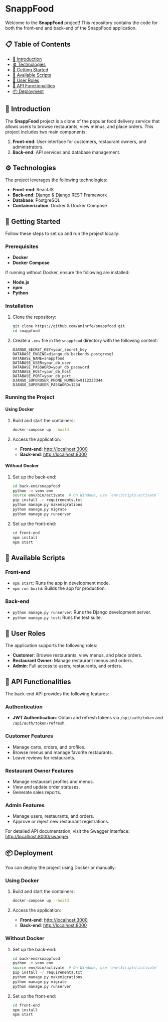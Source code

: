 # SnappFood

Welcome to the **SnappFood** project! This repository contains the code for both the front-end and back-end of the SnappFood application.

## :clipboard: Table of Contents

- [:book: Introduction](#introduction)
- [:gear: Technologies](#technologies)
- [:rocket: Getting Started](#getting-started)
- [:scroll: Available Scripts](#available-scripts)
- [:busts_in_silhouette: User Roles](#user-roles)
- [:electric_plug: API Functionalities](#api-functionalities)
- [:package: Deployment](#deployment)

## :book: Introduction <a id="introduction"></a>

The **SnappFood** project is a clone of the popular food delivery service that allows users to browse restaurants, view menus, and place orders. This project includes two main components:

1. **Front-end**: User interface for customers, restaurant owners, and administrators.
2. **Back-end**: API services and database management.

## :gear: Technologies <a id="technologies"></a>

The project leverages the following technologies:

- **Front-end**: ReactJS
- **Back-end**: Django & Django REST Framework
- **Database**: PostgreSQL
- **Containerization**: Docker & Docker Compose

## :rocket: Getting Started <a id="getting-started"></a>

Follow these steps to set up and run the project locally:

### Prerequisites

- **Docker**
- **Docker Compose**

If running without Docker, ensure the following are installed:

- **Node.js**
- **npm**
- **Python**

### Installation

1. Clone the repository:
    ```bash
    git clone https://github.com/aminrfe/snappfood.git
    cd snappfood
    ```

2. Create a `.env` file in the `snappfood` directory with the following content:
    ```env
    DJANGO_SECRET_KEY=your_secret_key
    DATABASE_ENGINE=django.db.backends.postgresql
    DATABASE_NAME=snappfood
    DATABASE_USER=your_db_user
    DATABASE_PASSWORD=your_db_password
    DATABASE_HOST=your_db_host
    DATABASE_PORT=your_db_port
    DJANGO_SUPERUSER_PHONE_NUMBER=9112223344
    DJANGO_SUPERUSER_PASSWORD=1234
    ```

### Running the Project

#### Using Docker

1. Build and start the containers:
    ```bash
    docker-compose up --build
    ```

2. Access the application:
    - **Front-end**: [http://localhost:3000](http://localhost:3000)
    - **Back-end**: [http://localhost:8000](http://localhost:8000)

#### Without Docker

1. Set up the back-end:
    ```bash
    cd back-end/snappfood
    python -m venv env
    source env/bin/activate  # On Windows, use `env\Scripts\activate`
    pip install -r requirements.txt
    python manage.py makemigrations
    python manage.py migrate
    python manage.py runserver
    ```

2. Set up the front-end:
    ```bash
    cd front-end
    npm install
    npm start
    ```

## :scroll: Available Scripts <a id="available-scripts"></a>

### Front-end

- `npm start`: Runs the app in development mode.
- `npm run build`: Builds the app for production.

### Back-end

- `python manage.py runserver`: Runs the Django development server.
- `python manage.py test`: Runs the test suite.

## :busts_in_silhouette: User Roles <a id="user-roles"></a>

The application supports the following roles:

- **Customer**: Browse restaurants, view menus, and place orders.
- **Restaurant Owner**: Manage restaurant menus and orders.
- **Admin**: Full access to users, restaurants, and orders.

## :electric_plug: API Functionalities <a id="api-functionalities"></a>

The back-end API provides the following features:

### Authentication

- **JWT Authentication**: Obtain and refresh tokens via `/api/auth/token` and `/api/auth/token/refresh`.

### Customer Features

- Manage carts, orders, and profiles.
- Browse menus and manage favorite restaurants.
- Leave reviews for restaurants.

### Restaurant Owner Features

- Manage restaurant profiles and menus.
- View and update order statuses.
- Generate sales reports.

### Admin Features

- Manage users, restaurants, and orders.
- Approve or reject new restaurant registrations.

For detailed API documentation, visit the Swagger interface: [http://localhost:8000/swagger](http://localhost:8000/swagger).

## :package: Deployment <a id="deployment"></a>

You can deploy the project using Docker or manually:

### Using Docker

1. Build and start the containers:
    ```bash
    docker-compose up --build
    ```

2. Access the application:
    - **Front-end**: [http://localhost:3000](http://localhost:3000)
    - **Back-end**: [http://localhost:8000](http://localhost:8000)

### Without Docker

1. Set up the back-end:
    ```bash
    cd back-end/snappfood
    python -m venv env
    source env/bin/activate  # On Windows, use `env\Scripts\activate`
    pip install -r requirements.txt
    python manage.py makemigrations
    python manage.py migrate
    python manage.py runserver
    ```

2. Set up the front-end:
    ```bash
    cd front-end
    npm install
    npm start
    ```
